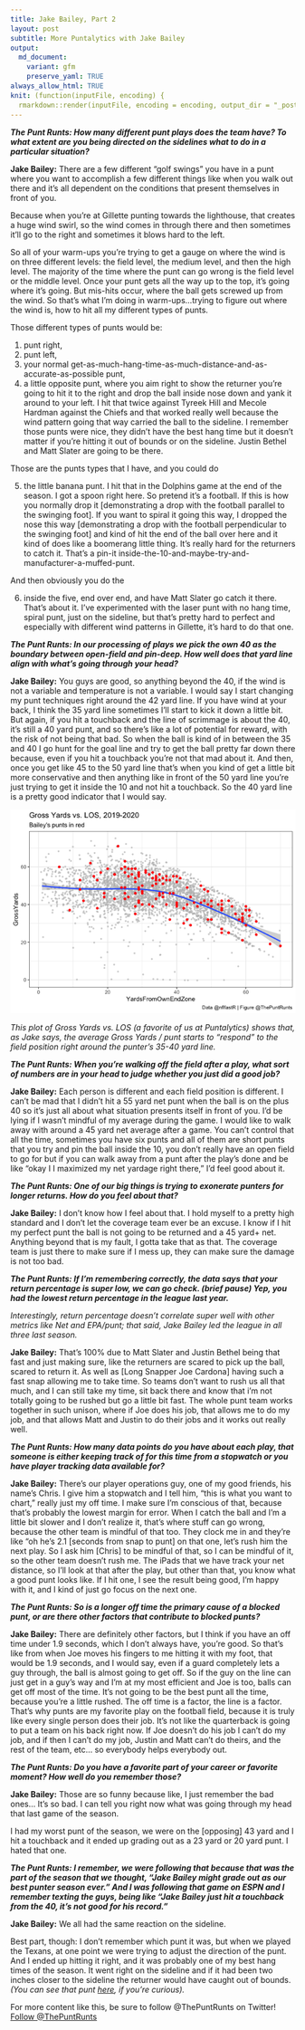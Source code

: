 ```yaml
---
title: Jake Bailey, Part 2
layout: post
subtitle: More Puntalytics with Jake Bailey
output:
  md_document:
    variant: gfm
    preserve_yaml: TRUE
always_allow_html: TRUE
knit: (function(inputFile, encoding) {
  rmarkdown::render(inputFile, encoding = encoding, output_dir = "_posts") })
---
```


***The Punt Runts: How many different punt plays does the team have? To
what extent are you being directed on the sidelines what to do in a
particular situation?***

**Jake Bailey:** There are a few different “golf swings” you have in a
punt where you want to accomplish a few different things like when you
walk out there and it’s all dependent on the conditions that present
themselves in front of you.

Because when you’re at Gillette punting towards the lighthouse, that
creates a huge wind swirl, so the wind comes in through there and then
sometimes it’ll go to the right and sometimes it blows hard to the left.

So all of your warm-ups you’re trying to get a gauge on where the wind
is on three different levels: the field level, the medium level, and
then the high level. The majority of the time where the punt can go
wrong is the field level or the middle level. Once your punt gets all
the way up to the top, it’s going where it’s going. But mis-hits occur,
where the ball gets screwed up from the wind. So that’s what I’m doing
in warm-ups…trying to figure out where the wind is, how to hit all my
different types of punts.

Those different types of punts would be:

1.  punt right,
2.  punt left,
3.  your normal
    get-as-much-hang-time-as-much-distance-and-as-accurate-as-possible
    punt,
4.  a little opposite punt, where you aim right to show the returner
    you’re going to hit it to the right and drop the ball inside nose
    down and yank it around to your left. I hit that twice against
    Tyreek Hill and Mecole Hardman against the Chiefs and that worked
    really well because the wind pattern going that way carried the ball
    to the sideline. I remember those punts were nice, they didn’t have
    the best hang time but it doesn’t matter if you’re hitting it out of
    bounds or on the sideline. Justin Bethel and Matt Slater are going
    to be there.

Those are the punts types that I have, and you could do

5.  the little banana punt. I hit that in the Dolphins game at the end
    of the season. I got a spoon right here. So pretend it’s a football.
    If this is how you normally drop it \[demonstrating a drop with the
    football parallel to the swinging foot\]. If you want to spiral it
    going this way, I dropped the nose this way \[demonstrating a drop
    with the football perpendicular to the swinging foot\] and kind of
    hit the end of the ball over here and it kind of does like a
    boomerang little thing. It’s really hard for the returners to catch
    it. That’s a pin-it
    inside-the-10-and-maybe-try-and-manufacturer-a-muffed-punt.

And then obviously you do the

6.  inside the five, end over end, and have Matt Slater go catch it
    there. That’s about it. I’ve experimented with the laser punt with
    no hang time, spiral punt, just on the sideline, but that’s pretty
    hard to perfect and especially with different wind patterns in
    Gillette, it’s hard to do that one.

***The Punt Runts: In our processing of plays we pick the own 40 as the
boundary between open-field and pin-deep. How well does that yard line
align with what’s going through your head?***

**Jake Bailey:** You guys are good, so anything beyond the 40, if the
wind is not a variable and temperature is not a variable. I would say I
start changing my punt techniques right around the 42 yard line. If you
have wind at your back, I think the 35 yard line sometimes I’ll start to
kick it down a little bit. But again, if you hit a touchback and the
line of scrimmage is about the 40, it’s still a 40 yard punt, and so
there’s like a lot of potential for reward, with the risk of not being
that bad. So when the ball is kind of in between the 35 and 40 I go hunt
for the goal line and try to get the ball pretty far down there because,
even if you hit a touchback you’re not that mad about it. And then, once
you get like 45 to the 50 yard line that’s when you kind of get a little
bit more conservative and then anything like in front of the 50 yard
line you’re just trying to get it inside the 10 and not hit a touchback.
So the 40 yard line is a pretty good indicator that I would say.

![](assets/img/Rmarkdown/losplot-1.png)<!-- -->

*This plot of Gross Yards vs. LOS (a favorite of us at Puntalytics)
shows that, as Jake says, the average Gross Yards / punt starts to
“respond” to the field position right around the punter’s 35-40 yard
line.*

***The Punt Runts: When you’re walking off the field after a play, what
sort of numbers are in your head to judge whether you just did a good
job?***

**Jake Bailey:** Each person is different and each field position is
different. I can’t be mad that I didn’t hit a 55 yard net punt when the
ball is on the plus 40 so it’s just all about what situation presents
itself in front of you. I’d be lying if I wasn’t mindful of my average
during the game. I would like to walk away with around a 45 yard net
average after a game. You can’t control that all the time, sometimes you
have six punts and all of them are short punts that you try and pin the
ball inside the 10, you don’t really have an open field to go for but if
you can walk away from a punt after the play’s done and be like “okay I
I maximized my net yardage right there,” I’d feel good about it.

***The Punt Runts: One of our big things is trying to exonerate punters
for longer returns. How do you feel about that?***

**Jake Bailey:** I don’t know how I feel about that. I hold myself to a
pretty high standard and I don’t let the coverage team ever be an
excuse. I know if I hit my perfect punt the ball is not going to be
returned and a 45 yard+ net. Anything beyond that is my fault, I gotta
take that as that. The coverage team is just there to make sure if I
mess up, they can make sure the damage is not too bad.

***The Punt Runts: If I’m remembering correctly, the data says that your
return percentage is super low, we can go check. (brief pause) Yep, you
had the lowest return percentage in the league last year.***

<div data-pagedtable="false">

<script data-pagedtable-source type="application/json">
{"columns":[{"label":["punter_player_name"],"name":[1],"type":["chr"],"align":["left"]},{"label":["returnpct"],"name":[2],"type":["dbl"],"align":["right"]},{"label":["Gross"],"name":[3],"type":["dbl"],"align":["right"]},{"label":["Net"],"name":[4],"type":["dbl"],"align":["right"]},{"label":["Punter_EPA"],"name":[5],"type":["dbl"],"align":["right"]}],"data":[{"1":"J.Bailey","2":"0.22","3":"46.87","4":"45.58","5":"0.34"},{"1":"T.Townsend","2":"0.29","3":"42.63","4":"40.29","5":"-0.01"},{"1":"A.Cole","2":"0.32","3":"43.16","4":"40.14","5":"0.04"},{"1":"T.Morstead","2":"0.32","3":"42.48","4":"41.74","5":"-0.09"},{"1":"S.Koch","2":"0.33","3":"44.08","4":"42.47","5":"0.02"},{"1":"J.Hekker","2":"0.35","3":"43.46","4":"39.16","5":"0.04"},{"1":"B.Kern","2":"0.35","3":"44.19","4":"41.49","5":"0.16"},{"1":"B.Anger","2":"0.35","3":"44.17","4":"41.80","5":"0.00"},{"1":"M.Haack","2":"0.35","3":"44.12","4":"39.75","5":"0.02"},{"1":"J.Fox","2":"0.36","3":"46.73","4":"44.76","5":"0.20"},{"1":"M.Wishnowsky","2":"0.36","3":"44.37","4":"41.64","5":"0.05"},{"1":"J.Berry","2":"0.37","3":"44.72","4":"40.47","5":"0.02"},{"1":"J.Scott","2":"0.37","3":"44.17","4":"37.85","5":"-0.01"},{"1":"A.Lee","2":"0.38","3":"43.10","4":"39.64","5":"0.00"},{"1":"L.Cooke","2":"0.38","3":"45.98","4":"43.29","5":"0.10"},{"1":"C.Bojorquez","2":"0.39","3":"47.37","4":"44.00","5":"0.18"},{"1":"P.O'Donnell","2":"0.39","3":"44.12","4":"39.53","5":"0.03"},{"1":"J.Charlton","2":"0.40","3":"44.51","4":"40.42","5":"0.06"},{"1":"R.Dixon","2":"0.40","3":"42.34","4":"38.77","5":"-0.05"},{"1":"K.Huber","2":"0.41","3":"45.21","4":"42.82","5":"-0.01"},{"1":"B.Pinion","2":"0.42","3":"44.47","4":"40.18","5":"-0.02"},{"1":"S.Martin","2":"0.44","3":"44.85","4":"41.42","5":"-0.01"},{"1":"M.Dickson","2":"0.46","3":"47.67","4":"44.41","5":"0.20"},{"1":"S.Hofrichter","2":"0.46","3":"41.80","4":"39.27","5":"-0.20"},{"1":"R.Sanchez","2":"0.47","3":"43.26","4":"39.98","5":"-0.04"},{"1":"B.Mann","2":"0.48","3":"43.09","4":"37.51","5":"-0.18"},{"1":"J.Gillan","2":"0.49","3":"42.82","4":"38.33","5":"-0.11"},{"1":"T.Way","2":"0.49","3":"47.18","4":"44.32","5":"0.12"},{"1":"C.Johnston","2":"0.58","3":"44.42","4":"40.61","5":"-0.09"},{"1":"B.Colquitt","2":"0.62","3":"43.18","4":"37.35","5":"-0.23"},{"1":"T.Long","2":"0.67","3":"43.48","4":"34.08","5":"-0.24"}],"options":{"columns":{"min":{},"max":[10]},"rows":{"min":[10],"max":[10]},"pages":{}}}
  </script>

</div>

*Interestingly, return percentage doesn’t correlate super well with
other metrics like Net and EPA/punt; that said, Jake Bailey led the
league in all three last season.*

**Jake Bailey:** That’s 100% due to Matt Slater and Justin Bethel being
that fast and just making sure, like the returners are scared to pick up
the ball, scared to return it. As well as \[Long Snapper Joe Cardona\]
having such a fast snap allowing me to take time. So teams don’t want to
rush us all that much, and I can still take my time, sit back there and
know that i’m not totally going to be rushed but go a little bit fast.
The whole punt team works together in such unison, where if Joe does his
job, that allows me to do my job, and that allows Matt and Justin to do
their jobs and it works out really well.

***The Punt Runts: How many data points do you have about each play,
that someone is either keeping track of for this time from a stopwatch
or you have player tracking data available for?***

**Jake Bailey:** There’s our player operations guy, one of my good
friends, his name’s Chris. I give him a stopwatch and I tell him, “this
is what you want to chart,” really just my off time. I make sure I’m
conscious of that, because that’s probably the lowest margin for error.
When I catch the ball and I’m a little bit slower and I don’t realize
it, that’s where stuff can go wrong, because the other team is mindful
of that too. They clock me in and they’re like “oh he’s 2.1 \[seconds
from snap to punt\] on that one, let’s rush him the next play. So I ask
him \[Chris\] to be mindful of that, so I can be mindful of it, so the
other team doesn’t rush me. The iPads that we have track your net
distance, so I’ll look at that after the play, but other than that, you
know what a good punt looks like. If I hit one, I see the result being
good, I’m happy with it, and I kind of just go focus on the next one.

***The Punt Runts: So is a longer off time the primary cause of a
blocked punt, or are there other factors that contribute to blocked
punts?***

**Jake Bailey:** There are definitely other factors, but I think if you
have an off time under 1.9 seconds, which I don’t always have, you’re
good. So that’s like from when Joe moves his fingers to me hitting it
with my foot, that would be 1.9 seconds, and I would say, even if a
guard completely lets a guy through, the ball is almost going to get
off. So if the guy on the line can just get in a guy’s way and I’m at my
most efficient and Joe is too, balls can get off most of the time. It’s
not going to be the best punt all the time, because you’re a little
rushed. The off time is a factor, the line is a factor. That’s why punts
are my favorite play on the football field, because it is truly like
every single person does their job. It’s not like the quarterback is
going to put a team on his back right now. If Joe doesn’t do his job I
can’t do my job, and if then I can’t do my job, Justin and Matt can’t do
theirs, and the rest of the team, etc… so everybody helps everybody out.

***The Punt Runts: Do you have a favorite part of your career or
favorite moment? How well do you remember those?***

**Jake Bailey:** Those are so funny because like, I just remember the
bad ones… It’s so bad. I can tell you right now what was going through
my head that last game of the season.

I had my worst punt of the season, we were on the \[opposing\] 43 yard
and I hit a touchback and it ended up grading out as a 23 yard or 20
yard punt. I hated that one.

***The Punt Runts: I remember, we were following that because that was
the part of the season that we thought, “Jake Bailey might grade out as
our best punter season ever.” And I was following that game on ESPN and
I remember texting the guys, being like “Jake Bailey just hit a
touchback from the 40, it’s not good for his record.”***

**Jake Bailey:** We all had the same reaction on the sideline.

Best part, though: I don’t remember which punt it was, but when we
played the Texans, at one point we were trying to adjust the direction
of the punt. And I ended up hitting it right, and it was probably one of
my best hang times of the season. It went right on the sideline and if
it had been two inches closer to the sideline the returner would have
caught out of bounds. *(You can see that punt
[here](https://www.youtube.com/embed/BSk70wHmo0M?start=377), if you’re
curious).*

For more content like this, be sure to follow @ThePuntRunts on
Twitter\!  
<a href="https://twitter.com/ThePuntRunts?ref_src=twsrc%5Etfw" class="twitter-follow-button" data-show-count="false">Follow
@ThePuntRunts</a>

<script async src="https://platform.twitter.com/widgets.js" charset="utf-8"></script>
